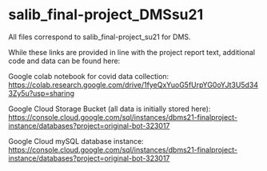 # salib_final-project_DMSsu21

All files correspond to salib_final-project_su21 for DMS. 

While these links are provided in line with the project report text, additional code and data can be found here:

Google colab notebook for covid data collection:
https://colab.research.google.com/drive/1fyeQxYuoG5fUrpYG0oYJt3U5d343Zy5u?usp=sharing

Google Cloud Storage Bucket (all data is initially stored here):
https://console.cloud.google.com/sql/instances/dbms21-finalproject-instance/databases?project=original-bot-323017

Google Cloud mySQL database instance:
https://console.cloud.google.com/sql/instances/dbms21-finalproject-instance/databases?project=original-bot-323017
